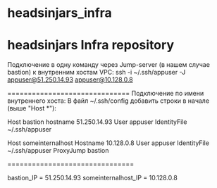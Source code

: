# headsinjars_infra
headsinjars Infra repository
==============================
Подключение в одну команду через Jump-server (в нашем случае bastion) к внутренним хостам VPC:
ssh -i ~/.ssh/appuser -J appuser@51.250.14.93 appuser@10.128.0.8

==============================
Подключение по имени внутреннего хоста:
В файл ~/.ssh/config добавить строки в начале (выше "Host *"):

Host bastion
    hostname 51.250.14.93
    User appuser
    IdentityFile ~/.ssh/appuser

Host someinternalhost
    Hostname 10.128.0.8
    User appuser
    IdentityFile ~/.ssh/appuser
    ProxyJump bastion

===============================

bastion_IP = 51.250.14.93
someinternalhost_IP = 10.128.0.8
